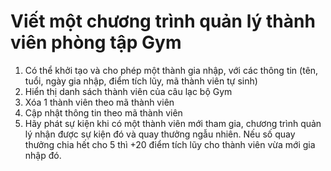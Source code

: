 Viết một chương trình quản lý thành viên phòng tập Gym
====================================================

1. Có thể khởi tạo và cho phép một thành gia nhập, với các thông tin (tên, tuổi, ngày gia nhập, điểm tích lũy, mã thành viên tự sinh)
2. Hiển thị danh sách thành viên của câu lạc bộ Gym
3. Xóa 1 thành viên theo mã thành viên
4. Cập nhật thông tin theo mã thành viên
5. Hãy phát sự kiện khi có một thành viên mới tham gia, chương trình quản lý nhận được sự kiện đó và quay thưởng ngẫu nhiên. Nếu số quay thưởng chia hết cho 5 thì +20 điểm tích lũy cho thành viên vừa mới gia nhập đó.